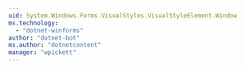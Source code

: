 ```yaml
---
uid: System.Windows.Forms.VisualStyles.VisualStyleElement.Window
ms.technology: 
  - "dotnet-winforms"
author: "dotnet-bot"
ms.author: "dotnetcontent"
manager: "wpickett"
---
```

